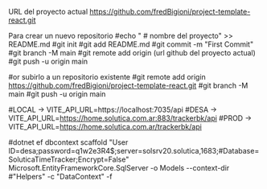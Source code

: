 ﻿
URL del proyecto actual https://github.com/fredBigioni/project-template-react.git

Para crear un nuevo repositorio
#echo " # nombre del proyecto" >> README.md
#git init
#git add README.md
#git commit -m "First Commit"
#git branch -M main
#git remote add origin (url github del proyecto actual)
#git push -u origin main

#or subirlo a un repositorio existente
#git remote add origin https://github.com/fredBigioni/project-template-react.git
#git branch -M main
#git push -u origin main

#LOCAL -> VITE_API_URL=https://localhost:7035/api
#DESA ->  VITE_API_URL=https://home.solutica.com.ar:883/trackerbk/api
#PROD ->  VITE_API_URL=https://home.solutica.com.ar/trackerbk/api

#dotnet ef dbcontext scaffold "User ID=desa;password=q1w2e3R4$;server=solsrv20.solutica,1683;#Database=SoluticaTimeTracker;Encrypt=False" Microsoft.EntityFrameworkCore.SqlServer -o Models --context-dir #"Helpers" -c "DataContext" -f
